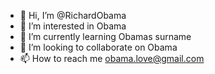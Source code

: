 - 👋 Hi, I’m @RichardObama
- 👀 I’m interested in Obama
- 🌱 I’m currently learning Obamas surname
- 💞️ I’m looking to collaborate on Obama
- 📫 How to reach me obama.love@gmail.com

<!---
RichardObama/RichardObama is a ✨ special ✨ repository because its `README.md` (this file) appears on your GitHub profile.
You can click the Preview link to take a look at your changes.
--->
